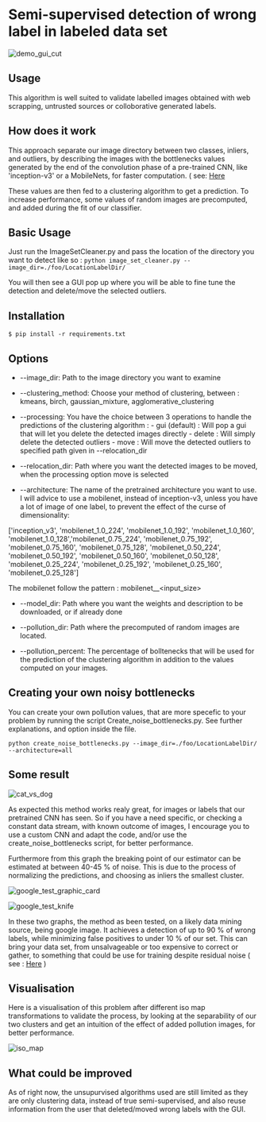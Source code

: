 # Semi-supervised detection of wrong label in labeled data set
![demo_gui_cut](https://user-images.githubusercontent.com/25333848/33291972-e7f8c908-d3c7-11e7-8a32-95abc1d216e4.gif)

## Usage

This algorithm is well suited to validate labelled images obtained with web scrapping, untrusted sources or colloborative generated labels.



## How does it work

This approach separate our image directory between two classes, inliers, and outliers, by describing the images with the bottlenecks
values generated by the end of the convolution phase of a pre-trained CNN, like 'inception-v3' or a MobileNets, for faster computation. ( see: [Here](https://arxiv.org/abs/1704.04861)

These values are then fed to a clustering algorithm to get a prediction. To increase performance, some values of random images are precomputed, and added during the fit of our classifier.



## Basic Usage

Just run the ImageSetCleaner.py and pass the location of the directory you want to detect like so :
`python image_set_cleaner.py --image_dir=./foo/LocationLabelDir/`

You will then see a GUI pop up where you will be able to fine tune the detection and delete/move the selected outliers.


## Installation

`$ pip install -r requirements.txt`

## Options

* --image_dir: Path to the image directory you want to examine

* --clustering_method: Choose your method of clustering, between : kmeans, birch, gaussian_mixture, agglomerative_clustering

* --processing: You have the choice between 3 operations to handle the predictions of the clustering algorithm :
              - gui (default) : Will pop a gui that will let you delete the detected images directly
              - delete : Will simply delete the detected outliers
              - move : Will move the detected outliers to specified path given in --relocation_dir

* --relocation_dir: Path where you want the detected images to be moved, when the processing option move is selected

* --architecture:  The name of the pretrained architecture you want to use. I will advice to use a mobilenet, instead of inception-v3, unless you have a lot of image of one label, to prevent the effect of the curse of dimensionality:

 ['inception_v3', 'mobilenet_1.0_224', 'mobilenet_1.0_192', 'mobilenet_1.0_160', 'mobilenet_1.0_128','mobilenet_0.75_224', 'mobilenet_0.75_192', 'mobilenet_0.75_160', 'mobilenet_0.75_128', 'mobilenet_0.50_224', 'mobilenet_0.50_192', 'mobilenet_0.50_160', 'mobilenet_0.50_128', 'mobilenet_0.25_224', 'mobilenet_0.25_192', 'mobilenet_0.25_160', 'mobilenet_0.25_128']

 The mobilenet follow the pattern : mobilenet_<parameter size>_<input_size>

* --model_dir: Path where you want the weights and description to be downloaded, or if already done

* --pollution_dir: Path where the precomputed of random images are located.

* --pollution_percent: The percentage of bolltenecks that will be used for the prediction of the clustering algorithm in addition to the    values computed on your images.

## Creating your own noisy bottlenecks

You can create your own pollution values, that are more specefic to your problem by running the script Create_noise_bottlenecks.py. See further explanations, and option inside the file.

`python create_noise_bottlenecks.py --image_dir=./foo/LocationLabelDir/ --architecture=all`


## Some result

![cat_vs_dog](https://user-images.githubusercontent.com/25333848/33291975-ec609138-d3c7-11e7-952f-198eb827680c.png)

As expected this method works realy great, for images or labels that our pretrained CNN has seen. So if you have a need specific, or checking a constant data stream, with known outcome of images, I encourage you to use a custom CNN and adapt the code, and/or use the create_noise_bottlenecks script, for better performance.  

Furthermore from this graph the breaking point of our estimator can be estimated at between 40-45 % of noise. This is due to the process of normalizing the predictions, and choosing as inliers the smallest cluster. 

![google_test_graphic_card](https://user-images.githubusercontent.com/25333848/33580223-a11e9d70-d94c-11e7-8d71-013dd47df9c9.png)

![google_test_knife](https://user-images.githubusercontent.com/25333848/33580224-a13a624e-d94c-11e7-96b2-d1a79a55058b.png)

In these two graphs, the method as been tested, on a likely data mining source, being google image. It achieves a detection of up to 90 % of wrong labels, while minimizing false positives to under 10 % of our set. This can bring your data set, from unsalvageable or too expensive to correct or gather, to something that could be use for training despite residual noise ( see : [Here](https://arxiv.org/abs/1406.2080) )


## Visualisation

Here is a visualisation of this problem after different iso map transformations to validate the process, by looking at the separability of our two clusters and get an intuition of the effect of added pollution images, for better performance.

![iso_map](https://user-images.githubusercontent.com/25333848/33291978-ecb897ca-d3c7-11e7-8336-2c58f86e10f9.gif)


## What could be improved

As of right now, the unsupurvised algorithms used are still limited as they are only clustering data, instead of true semi-supervised,  and also reuse information from  the user that deleted/moved wrong labels with the GUI.


